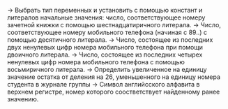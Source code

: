 → Выбрать тип переменных и установить с помощью констант и литералов начальные значения: число, соответствующее номеру зачетной книжки 
  с помощью шестнадцатиричного литерала.
→ Число, соответствующее номеру мобильного телефона (начиная с 89..) с помощью десятичного литерала.
→ Число, состоящее из последних двух ненулевых цифр номера мобильного телефона при помощи двоичного литерала. 
→ Число, состоящее из последних четырех ненулевых цифр номера мобильного телефона с помощью  восьмиричного литерала.
→ Определить увеличенное на единицу значение остатка от деления на 26, уменьшенного на единицу номера студента в журнале группы
→ Символ английсского алфавита в верхнем регистре, номер которого соостветствует найденному ранее значению.
